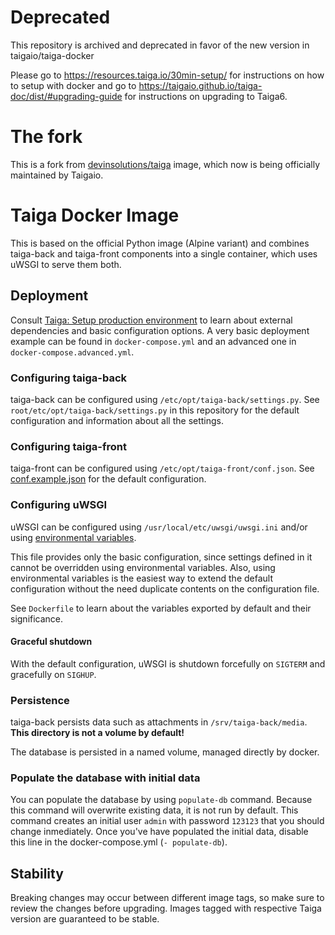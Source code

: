 # Deprecated

This repository is archived and deprecated in favor of the new version in taigaio/taiga-docker

Please go to https://resources.taiga.io/30min-setup/ for instructions on how to setup with docker and go to https://taigaio.github.io/taiga-doc/dist/#upgrading-guide for instructions on upgrading to Taiga6.

# The fork

This is a fork from [devinsolutions/taiga](https://github.com/devinsolutions/docker-taiga) image,
which now is being officially maintained by Taigaio.

# Taiga Docker Image

This is based on the official Python image (Alpine variant) and combines
taiga-back and taiga-front components into a single container, which uses
uWSGI to serve them both.

## Deployment

Consult [Taiga: Setup production environment](https://taigaio.github.io/taiga-doc/dist/setup-production.html) to learn about external dependencies and basic configuration options. A very basic deployment example can be found in `docker-compose.yml` and an advanced one in `docker-compose.advanced.yml`.

### Configuring taiga-back

taiga-back can be configured using `/etc/opt/taiga-back/settings.py`. See `root/etc/opt/taiga-back/settings.py` in this repository for the default configuration and information about all the settings.

### Configuring taiga-front

taiga-front can be configured using `/etc/opt/taiga-front/conf.json`. See [conf.example.json](https://github.com/taigaio/taiga-front/blob/stable/conf/conf.example.json) for the default configuration.

### Configuring uWSGI

uWSGI can be configured using `/usr/local/etc/uwsgi/uwsgi.ini` and/or using [environmental variables](https://uwsgi-docs.readthedocs.io/en/latest/Configuration.html#environment-variables).

This file provides only the basic configuration, since settings defined in it cannot be overridden using environmental variables. Also, using environmental variables is the easiest way to extend the default configuration without the need duplicate contents on the configuration file.

See `Dockerfile` to learn about the variables exported by default and their significance.

#### Graceful shutdown

With the default configuration, uWSGI is shutdown forcefully on `SIGTERM` and gracefully on `SIGHUP`.

### Persistence

taiga-back persists data such as attachments in `/srv/taiga-back/media`.  **This directory is not a volume by default!**

The database is persisted in a named volume, managed directly by docker.

### Populate the database with initial data

You can populate the database by using `populate-db` command. Because this command will overwrite existing data, it is not run by default.
This command creates an initial user `admin` with password `123123` that you should change inmediately.
Once you've have populated the initial data, disable this line in the docker-compose.yml (`- populate-db`).

## Stability

Breaking changes may occur between different image tags, so make sure to review the changes before upgrading. Images tagged with respective Taiga version are guaranteed to be stable.
